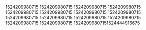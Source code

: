 1524209980715
1524209980715
1524209980715
1524209980715
1524209980715
1524209980715
1524209980715
1524209980715
1524209980715
1524209980715
1524209980715
1524209980715
1524209980715
1524209980715
15242099807151524444916675